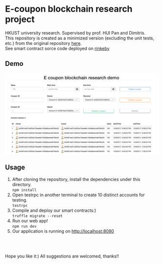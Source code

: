 # E-coupon blockchain research project
HKUST university research. Supervised by prof. HUI Pan and Dimitris.<br>
This repository is created as a minimized version (excluding the unit tests, etc.) from the original repository [here](https://github.com/yhuag/Ethereum-HyperIntelligent-Contract-Research). <br>
See smart contract sorce code deployed on [rinkeby](https://rinkeby.etherscan.io/address/0x3a4b4259140988baaf9de41e95423052d9c0300e#code)

## Demo 
![demo img](img/demo.png)
## Usage
1. After cloning the repository, install the dependencies under this directory.<br>
`npm install`
2. Open testrpc in another terminal to create 10 distinct accounts for testing.<br>
`testrpc`
3. Compile and deploy our smart contracts:)<br>`truffle migrate --reset`
4. Run our web app! <br>
`npm run dev`
5. Our application is running on [http://localhost:8080](http://localhost:8080)
<br>
<br>
<br>
Hope you like it:)
All suggestions are welcomed, thanks!!
